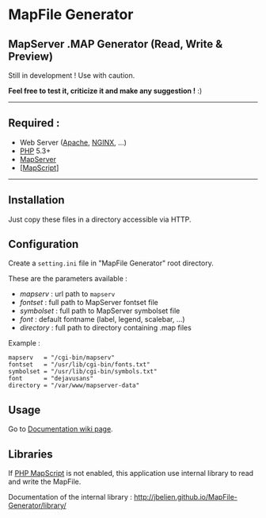 # MapFile Generator
## MapServer .MAP Generator (Read, Write & Preview)

Still in development ! Use with caution.

**Feel free to test it, criticize it and make any suggestion !** :)

--------------------------------------------------

## Required :

* Web Server ([Apache](http://httpd.apache.org/), [NGINX](http://nginx.org/), ...)
* [PHP](http://php.net/) 5.3+
* [MapServer](http://mapserver.org/)
* [[MapScript](http://www.mapserver.org/mapscript/index.html)]

--------------------------------------------------

## Installation

Just copy these files in a directory accessible via HTTP.

## Configuration

Create a `setting.ini` file in "MapFile Generator" root directory.

These are the parameters available :

* *mapserv* : url path to `mapserv`
* *fontset* : full path to MapServer fontset file
* *symbolset* : full path to MapServer symbolset file
* *font* : default fontname (label, legend, scalebar, ...)
* *directory* : full path to directory containing .map files

Example :

    mapserv   = "/cgi-bin/mapserv"
    fontset   = "/usr/lib/cgi-bin/fonts.txt"
    symbolset = "/usr/lib/cgi-bin/symbols.txt"
    font      = "dejavusans"
    directory = "/var/www/mapserver-data"

## Usage

Go to [Documentation wiki page](https://github.com/jbelien/MapFile-Generator/wiki/Documentation).

## Libraries

If [PHP MapScript](http://www.mapserver.org/mapscript/index.html) is not enabled, this application use internal library to read and write the MapFile.

Documentation of the internal library : <http://jbelien.github.io/MapFile-Generator/library/>
